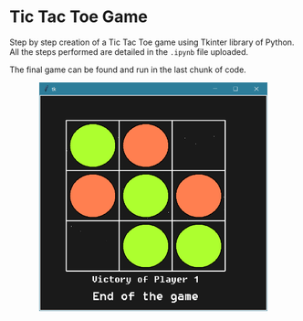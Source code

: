 # Tic Tac Toe Game

Step by step creation of a Tic Tac Toe game using Tkinter library of Python. All the steps performed are detailed in the `.ipynb` file uploaded.

The final game can be found and run in the last chunk of code.
<p align="center">
<img width="400" height="400" src="assets/Game_screenshot.png">
</p>
